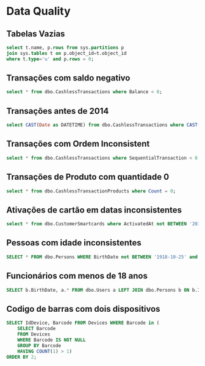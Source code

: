 Data Quality
===

Tabelas Vazias
---

```sql
select t.name, p.rows from sys.partitions p
join sys.tables t on p.object_id=t.object_id
where t.type='u' and p.rows = 0;
```

Transações com saldo negativo
---

```sql
select * from dbo.CashlessTransactions where Balance < 0;
```

Transações antes de 2014
---

```sql
select CAST(Date as DATETIME) from dbo.CashlessTransactions where CAST(Date as  DATETIME) < '2014-01-01';
```

Transações com Ordem Inconsistent
---

```sql
select * from dbo.CashlessTransactions where SequentialTransaction < 0;
```

Transações de Produto com quantidade 0
---

```sql
select * from dbo.CashlessTransactionProducts where Count = 0;
```

Ativações de cartão em datas inconsistentes
---

```sql
select * from dbo.CustomerSmartcards where ActivatedAt not BETWEEN '2014-12-31' and '2018-10-25';
```

Pessoas com idade inconsistentes
---

```sql
SELECT * FROM dbo.Persons WHERE BirthDate not BETWEEN '1918-10-25' and '2018-10-25';
```

Funcionários com menos de 18 anos
---

```sql
SELECT b.BirthDate, a.* FROM dbo.Users a LEFT JOIN dbo.Persons b ON b.IdPerson = a.IdPerson WHERE b.BirthDate > '2001-10-25' ;
```

Codigo de barras com dois dispositivos
---

```sql
SELECT IdDevice, Barcode FROM Devices WHERE Barcode in (
	SELECT Barcode
	FROM Devices
	WHERE Barcode IS NOT NULL
	GROUP BY Barcode
	HAVING COUNT(1) > 1)
ORDER BY 2;
```

